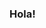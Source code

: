 ### Hola!

<!--
**jorgeluisgg/jorgeluisgg** is a ✨ _special_ ✨ repository because its `README.md` (this file) appears on your GitHub profile.

🦚
- 🌱 I’m currently learning how to code at the Le Wagon Data Science bootcamp
- 👯 I’m looking to collaborate on any company that has exciting challenges at data analysis.
- 🤔 I’m looking for help to get to know the city of Berlin and learning what companies are doing with data science.
- 💬 Ask me about anything, I don't know anyone.
- ⚡ Fun fact: There is no fun in that.
